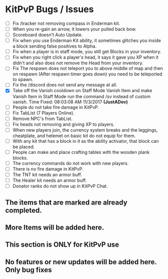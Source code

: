 
# KitPvP Bugs / Issues

- [ ] Fix /tracker not removing compass in Enderman kit.
- [ ] When you re-gain an arrow, it lowers your pulled back bow.
- [ ] Scoreboard doesn't Auto Update.
- [ ] Fix when you use Enderman Kit ability, it sometimes glitches you inside a block sending false positives to Alpha.
- [ ] Fix when a player is in staff mode, you still get Blocks in your inventory.
- [ ] Fix when you right click a player's head, it says it gave you XP when it didn't and also does not remove the Head from your inventory.
- [ ] Fix The respawn does not teleport you to above middle of map and then on respawn (After respawn timer goes down) you need to be teleported to spawn.
- [ ] Fix the /discord does not send any message at all.
- [X] Take off the Vanish cooldown on Staff Mode Vanish Item and make Vanish Item in Staff Mode run the command /sv instead of custom vanish.
Time Fixed: 08:03:08 AM 11/3/2017 **(JustADev)**
- [ ] People do not take fire damage in KitPvP.
- [ ] Fix TabList (7 Players Online).
- [ ] Remove NPC's from TabList.
- [ ] Fix heads not removing and giving XP to players.
- [ ] When new players join, the currency system breaks and the leggings, cheatplate, and helemet on basic kit do not equip for them. 
- [ ] With any kit that has a block in it as the ability activator, that block can be placed.
- [ ] People can make and place crafting tables with the wooden plank blocks.
- [ ] The currency commands do not work with new players.
- [ ] There is no fire damage in KitPvP.
- [ ] The TNT kit needs an armor buff.
- [ ] The Healer kit needs an armor buff.
- [ ] Donator ranks do not show up in KitPvP Chat.

## The items that are marked are already completed.
## More Items will be added here.
## This section is ONLY for KitPvP use
## No features or new updates will be added here. Only bug fixes
